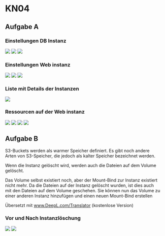 # KN04
## Aufgabe A 
### Einstellungen DB Instanz
<img src="/KN04/img/Aufgabe_A_Config1.png">
<img src="/KN04/img/Aufgabe_A_Config2.png">
<img src="/KN04/img/Aufgabe_A_CloudInit.png">

### Einstellungen Web instanz
<img src="/KN04/img/Aufgabe_A_Config1.png">
<img src="/KN04/img/Aufgabe_A_Config2.png">
<img src="/KN04/img/Aufgabe_A_WebCloudInit.png">

### Liste mit Details der Instanzen
<img src="/KN04/img/Aufgabe_A_InstanzenListe.png">

### Ressourcen auf der Web instanz
<img src="/KN04/img/Aufgabe_A_ApacheWebsite.png">
<img src="/KN04/img/Aufgabe_A_Info.png">
<img src="/KN04/img/Aufgabe_A_DB.png">
<img src="/KN04/img/Aufgabe_A_Adminer.png">

## Aufgabe B
S3-Buckets werden als warmer Speicher definiert. Es gibt noch andere Arten von S3-Speicher, die jedoch als kalter Speicher bezeichnet werden.

Wenn die Instanz gelöscht wird, werden auch die Dateien auf dem Volume gelöscht.

Das Volume selbst existiert noch, aber der Mount-Bind zur Instanz existiert nicht mehr. Da die Dateien auf der Instanz gelöscht wurden, ist dies auch mit den Dateien auf dem Volume geschehen. Sie können nun das Volume zu einer anderen Instanz hinzufügen und einen neuen Mount-Bind erstellen

Übersetzt mit www.DeepL.com/Translator (kostenlose Version)

### Vor und Nach Instanzlöschung
<img src="/KN04/img/Aufgabe_B_Volume1.png">
<img src="/KN04/img/Aufgabe_B_Volume2.png">

